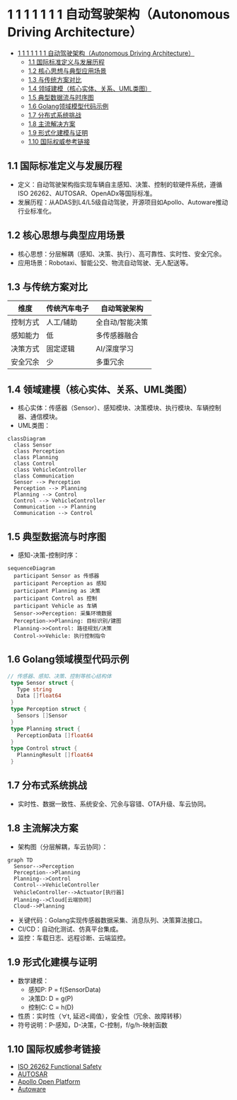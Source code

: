 # 1 1 1 1 1 1 1 自动驾驶架构（Autonomous Driving Architecture）

<!-- TOC START -->
- [1 1 1 1 1 1 1 自动驾驶架构（Autonomous Driving Architecture）](#1-1-1-1-1-1-1-自动驾驶架构（autonomous-driving-architecture）)
  - [1.1 国际标准定义与发展历程](#国际标准定义与发展历程)
  - [1.2 核心思想与典型应用场景](#核心思想与典型应用场景)
  - [1.3 与传统方案对比](#与传统方案对比)
  - [1.4 领域建模（核心实体、关系、UML类图）](#领域建模（核心实体、关系、uml类图）)
  - [1.5 典型数据流与时序图](#典型数据流与时序图)
  - [1.6 Golang领域模型代码示例](#golang领域模型代码示例)
  - [1.7 分布式系统挑战](#分布式系统挑战)
  - [1.8 主流解决方案](#主流解决方案)
  - [1.9 形式化建模与证明](#形式化建模与证明)
  - [1.10 国际权威参考链接](#国际权威参考链接)
<!-- TOC END -->














## 1.1 国际标准定义与发展历程

- 定义：自动驾驶架构指实现车辆自主感知、决策、控制的软硬件系统，遵循ISO 26262、AUTOSAR、OpenADx等国际标准。
- 发展历程：从ADAS到L4/L5级自动驾驶，开源项目如Apollo、Autoware推动行业标准化。

## 1.2 核心思想与典型应用场景

- 核心思想：分层解耦（感知、决策、执行）、高可靠性、实时性、安全冗余。
- 应用场景：Robotaxi、智能公交、物流自动驾驶、无人配送等。

## 1.3 与传统方案对比

| 维度         | 传统汽车电子   | 自动驾驶架构         |
|--------------|--------------|---------------------|
| 控制方式     | 人工/辅助     | 全自动/智能决策     |
| 感知能力     | 低            | 多传感器融合        |
| 决策方式     | 固定逻辑      | AI/深度学习         |
| 安全冗余     | 少            | 多重冗余            |

## 1.4 领域建模（核心实体、关系、UML类图）

- 核心实体：传感器（Sensor）、感知模块、决策模块、执行模块、车辆控制器、通信模块。
- UML类图：

```mermaid
classDiagram
  class Sensor
  class Perception
  class Planning
  class Control
  class VehicleController
  class Communication
  Sensor --> Perception
  Perception --> Planning
  Planning --> Control
  Control --> VehicleController
  Communication --> Planning
  Communication --> Control
```

## 1.5 典型数据流与时序图

- 感知-决策-控制时序：

```mermaid
sequenceDiagram
  participant Sensor as 传感器
  participant Perception as 感知
  participant Planning as 决策
  participant Control as 控制
  participant Vehicle as 车辆
  Sensor->>Perception: 采集环境数据
  Perception->>Planning: 目标识别/建图
  Planning->>Control: 路径规划/决策
  Control->>Vehicle: 执行控制指令
```

## 1.6 Golang领域模型代码示例

```go
// 传感器、感知、决策、控制等核心结构体
 type Sensor struct {
   Type string
   Data []float64
 }
 type Perception struct {
   Sensors []Sensor
 }
 type Planning struct {
   PerceptionData []float64
 }
 type Control struct {
   PlanningResult []float64
 }
```

## 1.7 分布式系统挑战

- 实时性、数据一致性、系统安全、冗余与容错、OTA升级、车云协同。

## 1.8 主流解决方案

- 架构图（分层解耦，车云协同）：

```mermaid
graph TD
  Sensor-->Perception
  Perception-->Planning
  Planning-->Control
  Control-->VehicleController
  VehicleController-->Actuator[执行器]
  Planning-->Cloud[云端协同]
  Cloud-->Planning
```

- 关键代码：Golang实现传感器数据采集、消息队列、决策算法接口。
- CI/CD：自动化测试、仿真平台集成。
- 监控：车载日志、远程诊断、云端监控。

## 1.9 形式化建模与证明

- 数学建模：
  - 感知P: P = f(SensorData)
  - 决策D: D = g(P)
  - 控制C: C = h(D)
- 性质：实时性（∀t, 延迟<阈值），安全性（冗余、故障转移）
- 符号说明：P-感知，D-决策，C-控制，f/g/h-映射函数

## 1.10 国际权威参考链接

- [ISO 26262 Functional Safety](https://www.iso.org/standard/68383.html)
- [AUTOSAR](https://www.autosar.org/)
- [Apollo Open Platform](https://github.com/ApolloAuto/apollo)
- [Autoware](https://www.autoware.org/)
